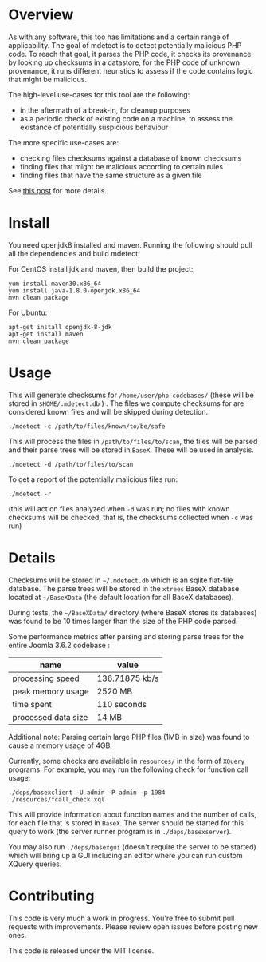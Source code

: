 Overview
========

As with any software, this too has limitations and a certain range of
applicability.  The goal of mdetect is to detect potentially malicious
PHP code. To reach that goal, it parses the PHP code, it checks its
provenance by looking up checksums in a datastore, for the PHP code of
unknown provenance, it runs different heuristics to assess if the code
contains logic that might be malicious.

The high-level use-cases for this tool are the following:
- in the aftermath of a break-in, for cleanup purposes
- as a periodic check of existing code on a machine, to assess the existance
  of potentially suspicious behaviour

The more specific use-cases are:
- checking files checksums against a database of known checksums
- finding files that might be malicious according to certain rules
- finding files that have the same structure as a given file

See [this post](https://blog.garage-coding.com/2016/09/01/detecting-potentially-malicious-php-code-using-parsers-and-heuristics.html) for more details.

Install
=======

You need openjdk8 installed and maven. Running the following should pull all the
dependencies and build mdetect:

For CentOS install jdk and maven, then build the project:

    yum install maven30.x86_64
    yum install java-1.8.0-openjdk.x86_64
    mvn clean package

For Ubuntu:

    apt-get install openjdk-8-jdk
    apt-get install maven
    mvn clean package

Usage
=====

This will generate checksums for `/home/user/php-codebases/` (these will
be stored in `$HOME/.mdetect.db` ) . The files we compute checksums for
are considered known files and will be skipped during detection.

    ./mdetect -c /path/to/files/known/to/be/safe

This will process the files in `/path/to/files/to/scan`, the files will
be parsed and their parse trees will be stored in `BaseX`. These will
be used in analysis.

    ./mdetect -d /path/to/files/to/scan

To get a report of the potentially malicious files run:

    ./mdetect -r

(this will act on files analyzed when `-d` was run;
 no files with known checksums will be checked, that is, the checksums
 collected when `-c` was run)

Details
=======

Checksums will be stored in `~/.mdetect.db` which is an sqlite flat-file
database.  The parse trees will be stored in the `xtrees` BaseX database
located at `~/BaseXData` (the default location for all BaseX databases).

During tests, the `~/BaseXData/` directory (where BaseX stores its
databases) was found to be 10 times larger than the size of the PHP
code parsed.

Some performance metrics after parsing and storing parse trees for the
entire Joomla 3.6.2 codebase :

| name                   | value          |
| ---------------------- | -------------- |
| processing speed       | 136.71875 kb/s |
| peak memory usage      | 2520 MB        |
| time spent             | 110 seconds    |
| processed data size    | 14 MB          |

Additional note: Parsing certain large PHP files (1MB in size) was found
to cause a memory usage of 4GB.

Currently, some checks are available in `resources/` in the form of `XQuery` programs.
For example, you may run the following check for function call usage:

    ./deps/basexclient -U admin -P admin -p 1984 ./resources/fcall_check.xql

This will provide information about function names and the number of
calls, for each file that is stored in `BaseX`.  The server should
be started for this query to work (the server runner program is in
`./deps/basexserver`).

You may also run `./deps/basexgui` (doesn't require the server to be
started) which will bring up a GUI including an editor where you can
run custom XQuery queries.

Contributing
============

This code is very much a work in progress. You're free to submit pull
requests with improvements. Please review open issues before posting
new ones.

This code is released under the MIT license.

